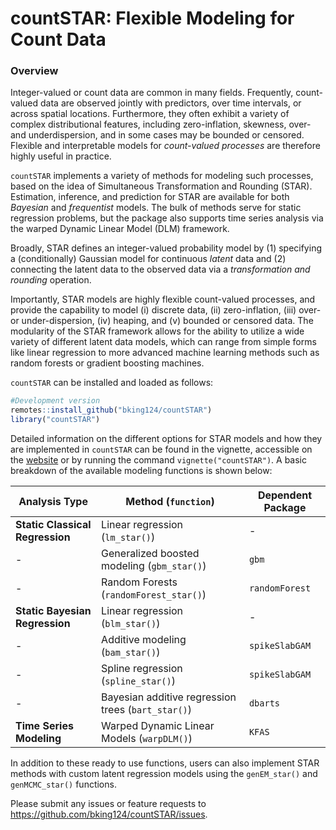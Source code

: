 
<!-- README.md is generated from README.Rmd. Please edit that file -->

# countSTAR: Flexible Modeling for Count Data

### Overview

Integer-valued or count data are common in many fields. Frequently,
count-valued data are observed jointly with predictors, over time
intervals, or across spatial locations. Furthermore, they often exhibit
a variety of complex distributional features, including zero-inflation,
skewness, over- and underdispersion, and in some cases may be bounded or
censored. Flexible and interpretable models for *count-valued processes*
are therefore highly useful in practice.

`countSTAR` implements a variety of methods for modeling such processes,
based on the idea of Simultaneous Transformation and Rounding (STAR).
Estimation, inference, and prediction for STAR are available for both
*Bayesian* and *frequentist* models. The bulk of methods serve for
static regression problems, but the package also supports time series
analysis via the warped Dynamic Linear Model (DLM) framework.

Broadly, STAR defines an integer-valued probability model by (1)
specifying a (conditionally) Gaussian model for continuous *latent* data
and (2) connecting the latent data to the observed data via a
*transformation and rounding* operation.

Importantly, STAR models are highly flexible count-valued processes, and
provide the capability to model (i) discrete data, (ii) zero-inflation,
(iii) over- or under-dispersion, (iv) heaping, and (v) bounded or
censored data. The modularity of the STAR framework allows for the
ability to utilize a wide variety of different latent data models, which
can range from simple forms like linear regression to more advanced
machine learning methods such as random forests or gradient boosting
machines.

`countSTAR` can be installed and loaded as follows:

``` r
#Development version
remotes::install_github("bking124/countSTAR")
library("countSTAR")
```

Detailed information on the different options for STAR models and how
they are implemented in `countSTAR` can be found in the vignette,
accessible on the
[website](https://bking124.github.io/countSTAR/articles/countSTAR.html)
or by running the command `vignette("countSTAR")`. A basic breakdown of
the available modeling functions is shown below:

| Analysis Type                   | Method (`function`)                                | Dependent Package |
|---------------------------------|----------------------------------------------------|-------------------|
| **Static Classical Regression** | Linear regression (`lm_star()`)                    | \-                |
| \-                              | Generalized boosted modeling (`gbm_star()`)        | `gbm`             |
| \-                              | Random Forests (`randomForest_star()`)             | `randomForest`    |
| **Static Bayesian Regression**  | Linear regression (`blm_star()`)                   | \-                |
| \-                              | Additive modeling (`bam_star()`)                   | `spikeSlabGAM`    |
| \-                              | Spline regression (`spline_star()`)                | `spikeSlabGAM`    |
| \-                              | Bayesian additive regression trees (`bart_star()`) | `dbarts`          |
| **Time Series Modeling**        | Warped Dynamic Linear Models (`warpDLM()`)         | `KFAS`            |

In addition to these ready to use functions, users can also implement
STAR methods with custom latent regression models using the
`genEM_star()` and `genMCMC_star()` functions.

Please submit any issues or feature requests to
<https://github.com/bking124/countSTAR/issues>.
